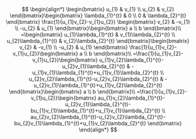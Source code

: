 $$
\begin{align*}
\begin{bmatrix}
u_{1} & v_{1} \\
u_{2} & v_{2}
\end{bmatrix}\begin{bmatrix}
\lambda_{1}^{t} & 0 \\
0 & \lambda_{2}^{t}
\end{bmatrix} \frac{1}{u_{1}v_{2}-v_{1}u_{2}} \begin{bmatrix}
v_{2} & -v_{1} \\
-u_{2} & u_{1}
\end{bmatrix}\begin{bmatrix}
a \\
b
\end{bmatrix}\\
=\begin{bmatrix}
u_{1}\lambda_{1}^{t} & v_{1}\lambda_{2}^{t} \\
u_{2}\lambda_{1}^{t} & v_{2}\lambda_{2}^{t}
\end{bmatrix}\begin{bmatrix}
v_{2} & -v_{1} \\
-u_{2} & u_{1}
\end{bmatrix} \frac{1}{u_{1}v_{2}-v_{1}u_{2}}\begin{bmatrix}
a \\
b
\end{bmatrix}\\
=\frac{1}{u_{1}v_{2}-v_{1}u_{2}}\begin{bmatrix}
u_{1}v_{2}\lambda_{1}^{t}-u_{2}v_{1}\lambda_{2}^{t} & -u_{1}v_{1}\lambda_{1}^{t}+u_{1}v_{1}\lambda_{2}^{t} \\
u_{2}v_{2}\lambda_{1}^{t}-u_{2}v_{2}\lambda_{2}^{t} & -u_{2}v_{1}\lambda_{1}^{t}+u_{1}v_{2}\lambda_{2}^{t}
\end{bmatrix}\begin{bmatrix}
a \\
b
\end{bmatrix}\\
=\frac{1}{u_{1}v_{2}-v_{1}u_{2}}\begin{bmatrix}
au_{1}v_{2}\lambda_{1}^{t}-u_{2}v_{1}\lambda_{2}^{t}-bu_{1}v_{1}\lambda_{1}^{t}+u_{1}v_{1}\lambda_{2}^{t} \\
au_{2}v_{2}\lambda_{1}^{t}-u_{2}v_{2}\lambda_{2}^{t}-bu_{2}v_{1}\lambda_{1}^{t}+u_{1}v_{2}\lambda_{2}^{t}
\end{bmatrix}
\end{align*}
$$
